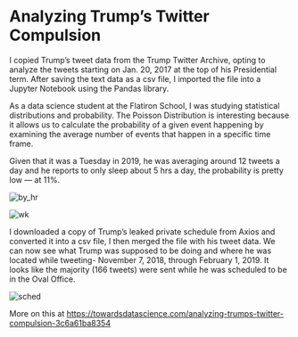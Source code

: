 # Analyzing Trump’s Twitter Compulsion


I copied Trump’s tweet data from the Trump Twitter Archive, opting to analyze the tweets starting on Jan. 20, 2017 at the top of his Presidential term. After saving the text data as a csv file, I imported the file into a Jupyter Notebook using the Pandas library.

As a data science student at the Flatiron School, I was studying statistical distributions and probability. The Poisson Distribution is interesting because it allows us to calculate the probability of a given event happening by examining the average number of events that happen in a specific time frame. 

Given that it was a Tuesday in 2019, he was averaging around 12 tweets a day and he reports to only sleep about 5 hrs a day, the probability is pretty low — at 11%.

![by_hr](https://user-images.githubusercontent.com/54602329/68094976-87875c00-fe73-11e9-95c1-fbe33257246e.png)

![wk](https://user-images.githubusercontent.com/54602329/68095150-016c1500-fe75-11e9-9d56-81b34e73c5cd.png)

I downloaded a copy of Trump’s leaked private schedule from Axios and converted it into a csv file, I then merged the file with his tweet data. We can now see what Trump was supposed to be doing and where he was located while tweeting- November 7, 2018, through February 1, 2019. It looks like the majority (166 tweets) were sent while he was scheduled to be in the Oval Office.

![sched](https://user-images.githubusercontent.com/54602329/68095070-83a80980-fe74-11e9-876d-7e324ab6fa74.png)


More on this at https://towardsdatascience.com/analyzing-trumps-twitter-compulsion-3c6a61ba8354
